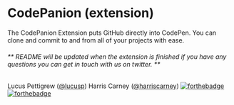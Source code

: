 # CodePanion (extension)
The CodePanion Extension puts GitHub directly into CodePen. You can clone and commit to and from all of your projects with ease. 

###### ** README will be updated when the extension is finished if you have any questions you can get in touch with us on twitter. **

Lucus Pettigrew ([@lucusp](http://twitter.com/lucusp))
Harris Carney ([@harriscarney](http://twitter.com/harriscarney))
[![forthebadge](http://forthebadge.com/images/badges/built-by-codebabes.svg)](http://forthebadge.com)
[![forthebadge](http://forthebadge.com/images/badges/made-with-crayons.svg)](http://forthebadge.com)
